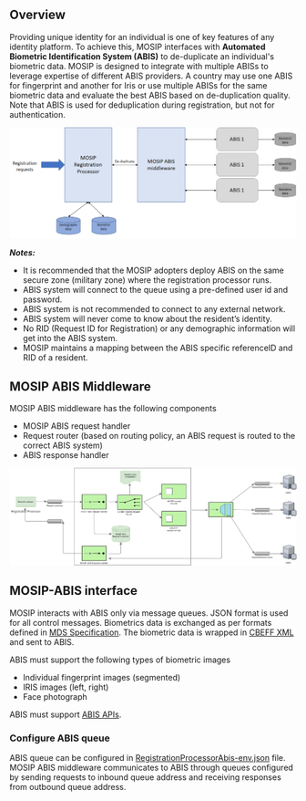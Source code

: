 ## Overview

Providing unique identity for an individual is one of key features of any identity platform.  To achieve this, MOSIP interfaces with **Automated Biometric Identification System (ABIS)** to de-duplicate an individual's biometric data. MOSIP is designed to integrate with multiple ABISs to leverage expertise of different ABIS providers. A country may use one ABIS for fingerprint and another for Iris or use multiple ABISs for the same biometric data and evaluate the best ABIS based on de-duplication quality.  Note that ABIS is used for deduplication during registration, but not for authentication.

![](_images/arch_diagrams/ABIS_middleware.png)

**_Notes:_**
* It is recommended that the MOSIP adopters deploy ABIS on the same secure zone (military zone) where the registration processor runs. 
* ABIS system will connect to the queue using a pre-defined user id and password. 
* ABIS system is not recommended to connect to any external network. 
* ABIS system will never come to know about the resident’s identity. 
* No RID (Request ID for Registration) or any demographic information will get into the ABIS system. 
* MOSIP maintains a mapping between the ABIS specific referenceID and RID of a resident.

## MOSIP ABIS Middleware
MOSIP ABIS middleware has the following components
- MOSIP ABIS request handler 
- Request router (based on routing policy, an ABIS request is routed to the correct ABIS system)
- ABIS response handler

![MOSIP ABIS Middleware](_images/arch_diagrams/MOSIP_ABIS_middleware.png)

## MOSIP-ABIS interface
MOSIP interacts with ABIS only via message queues.  JSON format is used for all control messages.  Biometrics data is exchanged as per formats defined in [MDS Specification](MOSIP-Device-Service-Specification.md).  The biometric data is wrapped in [CBEFF XML](CBEFF-XML.md) and sent to ABIS.

ABIS must support the following types of biometric images
* Individual fingerprint images (segmented)
* IRIS images (left, right)
* Face photograph

ABIS must support  [ABIS APIs](ABIS-APIs.md).

### Configure ABIS queue
ABIS queue can be configured in [RegistrationProcessorAbis-env.json](https://github.com/mosip/mosip-config/blob/master/config-templates/RegistrationProcessorAbis-env.json) file. MOSIP ABIS middleware communicates to ABIS through queues configured by sending requests to inbound queue address and receiving responses from outbound queue address.
